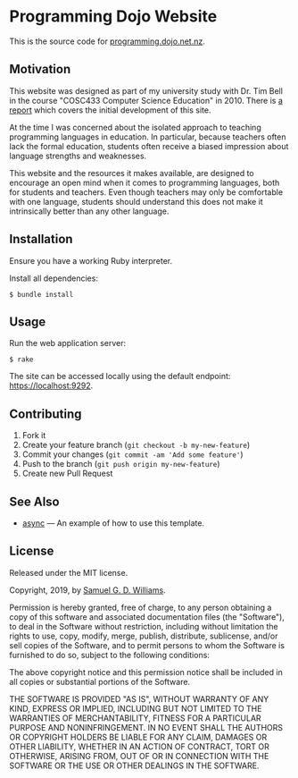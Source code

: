 # Programming Dojo Website

This is the source code for [programming.dojo.net.nz](https://programming.dojo.net.nz).

## Motivation

This website was designed as part of my university study with Dr. Tim Bell in the course "COSC433 Computer Science Education" in 2010. There is [a report](pages/welcome/Programming%20Dojo%20Report.pdf) which covers the initial development of this site.

At the time I was concerned about the isolated approach to teaching programming languages in education. In particular, because teachers often lack the formal education, students often receive a biased impression about language strengths and weaknesses.

This website and the resources it makes available, are designed to encourage an open mind when it comes to programming languages, both for students and teachers. Even though teachers may only be comfortable with one language, students should understand this does not make it intrinsically better than any other language.

## Installation

Ensure you have a working Ruby interpreter.

Install all dependencies:

```
$ bundle install
```

## Usage

Run the web application server:

```
$ rake
```

The site can be accessed locally using the default endpoint: [https://localhost:9292](https://localhost:9292).

## Contributing

1. Fork it
2. Create your feature branch (`git checkout -b my-new-feature`)
3. Commit your changes (`git commit -am 'Add some feature'`)
4. Push to the branch (`git push origin my-new-feature`)
5. Create new Pull Request

## See Also

- [async](https://github.com/socketry/async) — An example of how to use this template.

## License

Released under the MIT license.

Copyright, 2019, by [Samuel G. D. Williams](http://www.codeotaku.com/samuel-williams).

Permission is hereby granted, free of charge, to any person obtaining a copy
of this software and associated documentation files (the "Software"), to deal
in the Software without restriction, including without limitation the rights
to use, copy, modify, merge, publish, distribute, sublicense, and/or sell
copies of the Software, and to permit persons to whom the Software is
furnished to do so, subject to the following conditions:

The above copyright notice and this permission notice shall be included in
all copies or substantial portions of the Software.

THE SOFTWARE IS PROVIDED "AS IS", WITHOUT WARRANTY OF ANY KIND, EXPRESS OR
IMPLIED, INCLUDING BUT NOT LIMITED TO THE WARRANTIES OF MERCHANTABILITY,
FITNESS FOR A PARTICULAR PURPOSE AND NONINFRINGEMENT. IN NO EVENT SHALL THE
AUTHORS OR COPYRIGHT HOLDERS BE LIABLE FOR ANY CLAIM, DAMAGES OR OTHER
LIABILITY, WHETHER IN AN ACTION OF CONTRACT, TORT OR OTHERWISE, ARISING FROM,
OUT OF OR IN CONNECTION WITH THE SOFTWARE OR THE USE OR OTHER DEALINGS IN
THE SOFTWARE.
